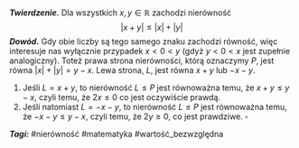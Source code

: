 ___Twierdzenie.___ Dla wszystkich $x,y \in \mathbb{R}$ zachodzi nierówność 
$$
|x+y|\leq|x|+|y|
$$
___Dowód.___ Gdy obie liczby są tego samego znaku zachodzi równość, więc interesuje nas wyłącznie przypadek $x<0<y$ (gdyż $y<0<x$ jest zupełnie analogiczny). Toteż prawa strona nierówności, którą oznaczymy $P$, jest równa $|x|+|y| = y-x$. Lewa strona, $L$, jest równa $x+y$ lub $-x-y$. 
1. Jeśli $L=x+y$, to nierówność $L\leq P$ jest równoważna temu, że $x+y\leq y-x$, czyli temu, że $2x\leq 0$ co jest oczywiście prawdą.
2. Jeśli natomiast $L=-x-y$, to nierówność $L\leq P$ jest równoważna temu, że $-x-y\leq y-x$, czyli temu, że $2y\geq 0$, co jest prawdziwe.  $\square$

___Tagi:___ #nierówność #matematyka #wartość_bezwzględna 